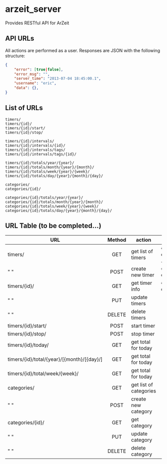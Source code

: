 arzeit_server
=============

Provides RESTful API for ArZeit

API URLs
--------
All actions are performed as a user. Responses are JSON with the following structure:

```json
{
    "error": [true|false],
    "error_msg": "",
    "server_time": "2013-07-04 18:45:00.1",
    "username": "eric",
    "data": {},
}
```

List of URLs
------------

```
timers/
timers/{id}/
timers/{id}/start/
timers/{id}/stop/

timers/{id}/intervals/
timers/{id}/intervals/{id}/
timers/{id}/intervals/tags/
timers/{id}/intervals/tags/{id}/

timers/{id}/totals/year/{year}/
timers/{id}/totals/month/{year}/{month}/
timers/{id}/totals/week/{year}/{week}/
timers/{id}/totals/day/{year}/{month}/{day}/

categories/
categories/{id}/

categories/{id}/totals/year/{year}/
categories/{id}/totals/month/{year}/{month}/
categories/{id}/totals/week/{year}/{week}/
categories/{id}/totals/day/{year}/{month}/{day}/
```

URL Table (to be completed...)
------------------------------

| URL                      | Method | action                 | data                         |
| ----------------         | :----: | ---------------------- | ---------------------------- |
| timers/                  | GET    | get list of timers     | {[{name, category_id}, ...]} |
| "   "                    | POST   | create new timer       | {name, category_id}          |
| timers/{id}/             | GET    | get timer info         | {name, category_id}          |
| "   "                    | PUT    | update timers          | |
| "   "                    | DELETE | delete timers          | |
| timers/{id}/start/       | POST   | start timer            | |
| timers/{id}/stop/        | POST   | stop timer             | |
| timers/{id}/today/       | GET    | get total for today    | |
| timers/{id}/total/{year}/[{month}/[{day}/] | GET    | get total for today    | |
| timers/{id}/total/week/{week}/ | GET    | get total for today    | |
| categories/              | GET    | get list of categories | |
| "   "                    | POST   | create new category    | |
| categories/{id}/         | GET    | get category           | |
| "   "                    | PUT    | update category        | |
| "   "                    | DELETE | delete category        | |

